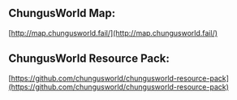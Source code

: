 ## ChungusWorld Map:
[http://map.chungusworld.fail/](http://map.chungusworld.fail/)
## ChungusWorld Resource Pack:
[https://github.com/chungusworld/chungusworld-resource-pack](https://github.com/chungusworld/chungusworld-resource-pack)
